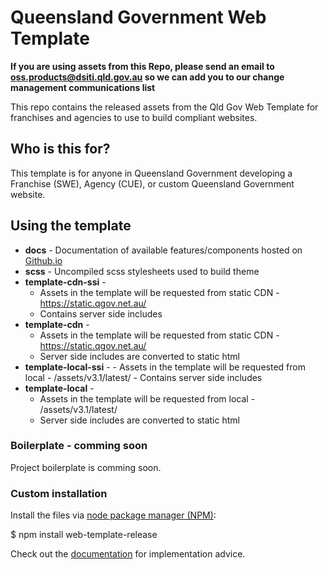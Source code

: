 # Queensland Government Web Template

**If you are using assets from this Repo, please send an email to oss.products@dsiti.qld.gov.au so we can add you to our change management communications list**

This repo contains the released assets from the Qld Gov Web Template for franchises and agencies to use to build compliant websites.

## Who is this for?
This template is for anyone in Queensland Government developing a Franchise (SWE), Agency (CUE), or custom Queensland Government website.

## Using the template
 - **docs** - Documentation of available features/components hosted on [Github.io](https://qld-gov-au.github.io/web-template-release/)
 - **scss** - Uncompiled scss stylesheets used to build theme
 - **template-cdn-ssi** -
      - Assets in the template will be requested from static CDN - https://static.qgov.net.au/
      - Contains server side includes
 - **template-cdn** -
     - Assets in the template will be requested from static CDN - https://static.qgov.net.au/
     - Server side includes are converted to static html
 - **template-local-ssi** -
       - Assets in the template will be requested from local - /assets/v3.1/latest/
       - Contains server side includes
  - **template-local** -
      - Assets in the template will be requested from local - /assets/v3.1/latest/
      - Server side includes are converted to static html

### Boilerplate - comming soon
Project boilerplate is comming soon.

### Custom installation
Install the files via <a href="https://nodejs.org/en/">node package manager (NPM)</a>:

$ npm install web-template-release

Check out the <a href="https://qld-gov-au.github.io/web-template-release/">documentation</a> for implementation advice.
